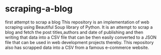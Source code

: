 # scraping-a-blog
first attempt to scrap a blog
This repository is an implementation of web scraping using Beautiful Soup library of Python. It is an attempt to scrap a blog and fetch the post titles,authors and date of publishing and then writing that data into a CSV file that can be then easily converted to a JSON file that can be used in web development projects thereby.
This repository also has scrapped data into a CSV from a famous e-commerce website.
